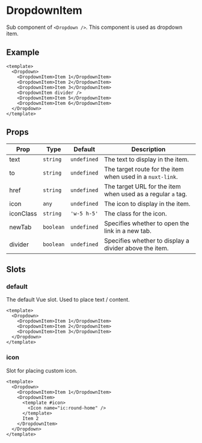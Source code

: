 # DropdownItem

Sub component of `<Dropdown />`. This component is used as dropdown item.

## Example

```vue
<template>
  <Dropdown>
    <DropdownItem>Item 1</DropdownItem>
    <DropdownItem>Item 2</DropdownItem>
    <DropdownItem>Item 3</DropdownItem>
    <DropdownItem divider />
    <DropdownItem>Item 5</DropdownItem>
    <DropdownItem>Item 6</DropdownItem>
  </Dropdown>
</template>
```

## Props

| Prop | Type | Default | Description |
| ---- | ---- | ------- | ----------- |
| text | `string` | `undefined` | The text to display in the item. |
| to | `string` | `undefined` | The target route for the item when used in a `nuxt-link`. |
| href | `string` | `undefined` | The target URL for the item when used as a regular `a` tag. |
| icon | `any` | `undefined` | The icon to display in the item. |
| iconClass | `string` | `'w-5 h-5'` | The class for the icon. |
| newTab | `boolean` | `undefined` | Specifies whether to open the link in a new tab. |
| divider | `boolean` | `undefined` | Specifies whether to display a divider above the item. |


## Slots

### default

The default Vue slot. Used to place text / content.

```vue
<template>
  <Dropdown>
    <DropdownItem>Item 1</DropdownItem>
    <DropdownItem>Item 2</DropdownItem>
    <DropdownItem>Item 3</DropdownItem>
  </Dropdown>
</template>
```


### icon

Slot for placing custom icon.

```vue
<template>
  <Dropdown>
    <DropdownItem>Item 1</DropdownItem>
    <DropdownItem>
      <template #icon>
        <Icon name="ic:round-home" />
      </template>
      Item 2
    </DropdownItem>
  </Dropdown>
</template>
```